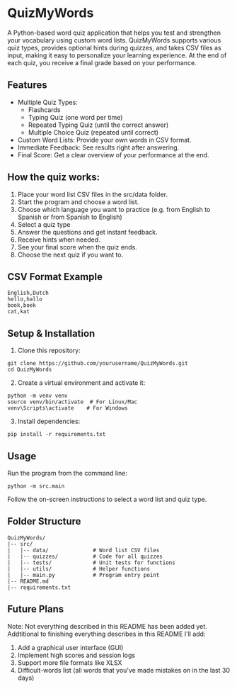 # QuizMyWords

A Python-based word quiz application that helps you test and strengthen your vocabulary using custom word lists. QuizMyWords supports various quiz types, provides optional hints during quizzes, and takes CSV files as input, making it easy to personalize your learning experience. At the end of each quiz, you receive a final grade based on your performance.


## Features

* Multiple Quiz Types:
  * Flashcards
  * Typing Quiz (one word per time)
  * Repeated Typing Quiz (until the correct answer)
  * Multiple Choice Quiz (repeated until correct)
* Custom Word Lists: Provide your own words in CSV format.
* Immediate Feedback: See results right after answering.
* Final Score: Get a clear overview of your performance at the end.


## How the quiz works:

1. Place your word list CSV files in the src/data folder.
2. Start the program and choose a word list.
3. Choose which language you want to practice (e.g. from English to Spanish or from Spanish to English)
3. Select a quiz type
4. Answer the questions and get instant feedback.
5. Receive hints when needed.
6. See your final score when the quiz ends.
6. Choose the next quiz if you want to.


## CSV Format Example

```
English,Dutch
hello,hallo
book,boek
cat,kat
```

## Setup & Installation

1. Clone this repository:

```
git clone https://github.com/yourusername/QuizMyWords.git
cd QuizMyWords
```

2. Create a virtual environment and activate it:

```
python -m venv venv
source venv/bin/activate  # For Linux/Mac
venv\Scripts\activate    # For Windows
```

3. Install dependencies:

```
pip install -r requirements.txt
```


## Usage

Run the program from the command line:

```
python -m src.main
```
Follow the on-screen instructions to select a word list and quiz type.


## Folder Structure

```
QuizMyWords/
|-- src/
|   |-- data/              # Word list CSV files
|   |-- quizzes/           # Code for all quizzes
|   |-- tests/             # Unit tests for functions
|   |-- utils/             # Helper functions
|   |-- main.py            # Program entry point
|-- README.md
|-- requirements.txt
```


## Future Plans

Note: Not everything described in this README has been added yet.
Addtitional to finishing everything describes in this README I'll add:

1. Add a graphical user interface (GUI)
2. Implement high scores and session logs
3. Support more file formats like XLSX
4. Difficult-words list (all words that you've made mistakes on in the last 30 days)
